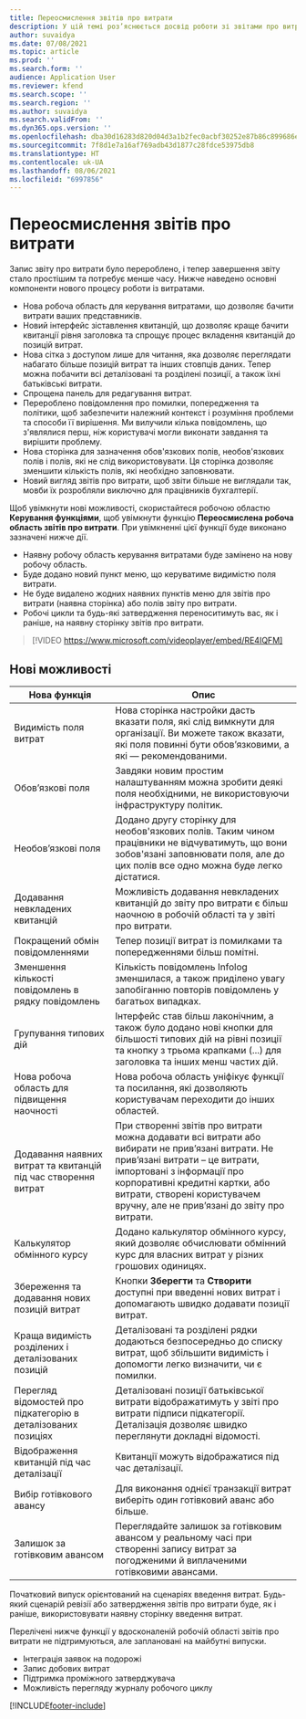 ```yaml
---
title: Переосмислення звітів про витрати
description: У цій темі роз’яснюється досвід роботи зі звітами про витрати, що сприймається по-новому.
author: suvaidya
ms.date: 07/08/2021
ms.topic: article
ms.prod: ''
ms.search.form: ''
audience: Application User
ms.reviewer: kfend
ms.search.scope: ''
ms.search.region: ''
ms.author: suvaidya
ms.search.validFrom: ''
ms.dyn365.ops.version: ''
ms.openlocfilehash: dba30d16283d820d04d3a1b2fec0acbf30252e87b86c899686ef4df0985ae6ee
ms.sourcegitcommit: 7f8d1e7a16af769adb43d1877c28fdce53975db8
ms.translationtype: HT
ms.contentlocale: uk-UA
ms.lasthandoff: 08/06/2021
ms.locfileid: "6997856"
---
```

# <a name="expense-reports-reimagined"></a>Переосмислення звітів про витрати

Запис звіту про витрати було перероблено, і тепер завершення звіту стало простішим та потребує менше часу. Нижче наведено основні компоненти нового процесу роботи із витратами.

- Нова робоча область для керування витратами, що дозволяє бачити витрати ваших представників.
- Новий інтерфейс зіставлення квитанцій, що дозволяє краще бачити квитанції рівня заголовка та спрощує процес вкладення квитанцій до позицій витрат.
- Нова сітка з доступом лише для читання, яка дозволяє переглядати набагато більше позицій витрат та інших стовпців даних. Тепер можна побачити всі деталізовані та розділені позиції, а також їхні батьківські витрати.
- Спрощена панель для редагування витрат.
- Перероблено повідомлення про помилки, попередження та політики, щоб забезпечити належний контекст і розуміння проблеми та способи її вирішення. Ми вилучили кілька повідомлень, що з'являлися перш, ніж користувачі могли виконати завдання та вирішити проблему.
- Нова сторінка для зазначення обов'язкових полів, необов'язкових полів і полів, які не слід використовувати. Ця сторінка дозволяє зменшити кількість полів, які необхідно заповнювати.
- Новий вигляд звітів про витрати, щоб звіти більше не виглядали так, мовби їх розробляли виключно для працівників бухгалтерії.

Щоб увімкнути нові можливості, скористайтеся робочою областю **Керування функціями**, щоб увімкнути функцію **Переосмислена робоча область звітів про витрати**. При увімкненні цієї функції буде виконано зазначені нижче дії.

- Наявну робочу область керування витратами буде замінено на нову робочу область.
- Буде додано новий пункт меню, що керуватиме видимістю поля витрати.
- Не буде видалено жодних наявних пунктів меню для звітів про витрати (наявна сторінка) або полів звіту про витрати.
- Робочі цикли та будь-які затвердження переноситимуть вас, як і раніше, на наявну сторінку звітів про витрати.

> [!VIDEO https://www.microsoft.com/videoplayer/embed/RE4IQFM]

## <a name="new-features"></a>Нові можливості

| Нова функція | Опис |
|---|----|
| Видимість поля витрат | Нова сторінка настройки дасть вказати поля, які слід вимкнути для організації. Ви можете також вказати, які поля повинні бути обов’язковими, а які — рекомендованими. |
| Обов’язкові поля | Завдяки новим простим налаштуванням можна зробити деякі поля необхідними, не використовуючи інфраструктуру політик. |
| Необов’язкові поля | Додано другу сторінку для необов'язкових полів. Таким чином працівники не відчуватимуть, що вони зобов'язані заповнювати поля, але до цих полів все одно можна буде легко дістатися. |
| Додавання невкладених квитанцій | Можливість додавання невкладених квитанцій до звіту про витрати є більш наочною в робочій області та у звіті про витрати. |
| Покращений обмін повідомленнями | Тепер позиції витрат із помилками та попередженнями більш помітні. |
| Зменшення кількості повідомлень в рядку повідомлень| Кількість повідомлень Infolog зменшилася, а також приділено увагу запобіганню повторів повідомлень у багатьох випадках. |
| Групування типових дій | Інтерфейс став більш лаконічним, а також було додано нові кнопки для більшості типових дій на рівні позиції та кнопку з трьома крапками (...) для заголовка та інших менш частих дій. |
| Нова робоча область для підвищення наочності | Нова робоча область уніфікує функції та посилання, які дозволяють користувачам переходити до інших областей. |
| Додавання наявних витрат та квитанцій під час створення витрат | При створенні звітів про витрати можна додавати всі витрати або вибирати не прив’язані витрати. Не прив’язані витрати – це витрати, імпортовані з інформації про корпоративні кредитні картки, або витрати, створені користувачем вручну, але не прив’язані до звіту про витрати.|
| Калькулятор обмінного курсу | Додано калькулятор обмінного курсу, який дозволяє обчислювати обмінний курс для власних витрат у різних грошових одиницях. |
| Збереження та додавання нових позицій витрат | Кнопки **Зберегти** та **Створити** доступні при введенні нових витрат і допомагають швидко додавати позиції витрат. |
| Краща видимість розділених і деталізованих позицій | Деталізовані та розділені рядки додаються безпосередньо до списку витрат, щоб збільшити видимість і допомогти легко визначити, чи є помилки. |
| Перегляд відомостей про підкатегорію в деталізованих позиціях | Деталізовані позиції батьківської витрати відображатимуть у звіті про витрати підписи підкатегорії. Деталізація дозволяє швидко переглянути докладні відомості.|
| Відображення квитанцій під час деталізації | Квитанції можуть відображатися під час деталізації. |
| Вибір готівкового авансу | Для виконання однієї транзакції витрат виберіть один готівковий аванс або більше. |
| Залишок за готівковим авансом | Переглядайте залишок за готівковим авансом у реальному часі при створенні запису витрат за погодженими й виплаченими готівковими авансами. |

Початковий випуск орієнтований на сценаріях введення витрат. Будь-який сценарій ревізії або затвердження звітів про витрати буде, як і раніше, використовувати наявну сторінку введення витрат.


Перелічені нижче функції у вдосконаленій робочій області звітів про витрати не підтримуються, але заплановані на майбутні випуски. 

- Інтеграція заявок на подорожі
- Запис добових витрат
- Підтримка проміжного затверджувача
- Можливість перегляду журналу робочого циклу


[!INCLUDE[footer-include](../includes/footer-banner.md)]
